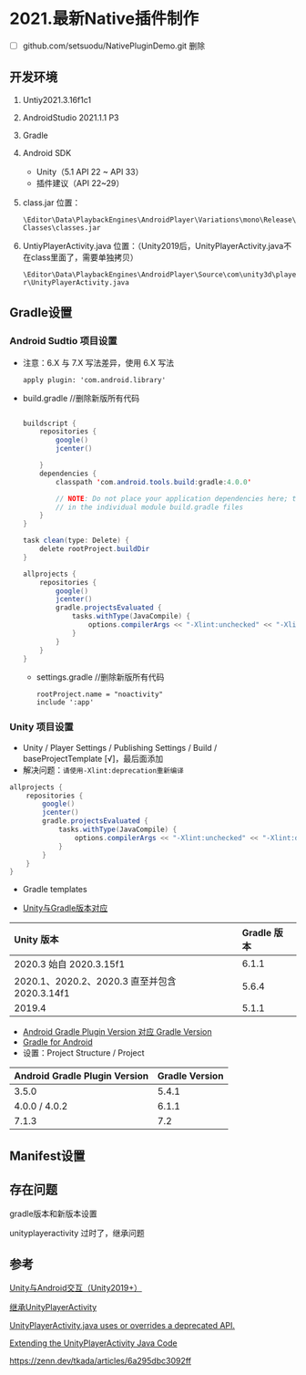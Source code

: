 # 2021.最新Native插件制作



- [ ] github.com/setsuodu/NativePluginDemo.git 删除



## 开发环境

1. Untiy2021.3.16f1c1

2. AndroidStudio 2021.1.1 P3

3. Gradle

4. Android SDK

   - Unity（5.1 API 22 ~ API 33）
   - 插件建议（API 22~29）
   
5. class.jar 位置：

   ``\Editor\Data\PlaybackEngines\AndroidPlayer\Variations\mono\Release\Classes\classes.jar``

6. UntiyPlayerActivity.java 位置：（Unity2019后，UnityPlayerActivity.java不在class里面了，需要单独拷贝）

   ``\Editor\Data\PlaybackEngines\AndroidPlayer\Source\com\unity3d\player\UnityPlayerActivity.java``

   

## Gradle设置



### Android Sudtio 项目设置

  - 注意：6.X 与 7.X 写法差异，使用 6.X 写法

    ```
    apply plugin: 'com.android.library'
    ```

  - build.gradle //删除新版所有代码

    ```java
    
    buildscript {
        repositories {
            google()
            jcenter()
    
        }
        dependencies {
            classpath 'com.android.tools.build:gradle:4.0.0'
    
            // NOTE: Do not place your application dependencies here; they belong
            // in the individual module build.gradle files
        }
    }
    
    task clean(type: Delete) {
        delete rootProject.buildDir
    }
    
    allprojects {
        repositories {
            google()
            jcenter()
            gradle.projectsEvaluated {
                tasks.withType(JavaCompile) {
                    options.compilerArgs << "-Xlint:unchecked" << "-Xlint:deprecation"
                }
            }
        }
    }
    
    ```
    
    - settings.gradle //删除新版所有代码

      ```
      rootProject.name = "noactivity"
      include ':app'
      ```



### Unity 项目设置

  - Unity / Player Settings / Publishing Settings / Build / baseProjectTemplate [√]，最后面添加
  - 解决问题：``请使用-Xlint:deprecation重新编译``

  ```java
  allprojects {
      repositories {
          google()
          jcenter()
          gradle.projectsEvaluated {
              tasks.withType(JavaCompile) {
                  options.compilerArgs << "-Xlint:unchecked" << "-Xlint:deprecation"
              }
          }
      }
  }
  ```



- Gradle templates

- [Unity与Gradle版本对应](https://docs.unity.cn/cn/2020.3/Manual/android-gradle-overview.html)

| **Unity 版本**                                | **Gradle 版本** |
| :-------------------------------------------- | :-------------- |
| 2020.3 始自 2020.3.15f1                       | 6.1.1           |
| 2020.1、2020.2、2020.3 直至并包含 2020.3.14f1 | 5.6.4           |
| 2019.4                                        | 5.1.1           |

- [Android Gradle Plugin Version 对应 Gradle Version](https://developer.android.com/studio/releases/gradle-plugin)
- [Gradle for Android](https://docs.unity3d.com/Manual/android-gradle-overview.html)
- 设置：Project Structure / Project

| **Android Gradle Plugin V**ersion | **Gradle V**ersion |
| :-------------------------------- | :----------------- |
| 3.5.0                             | 5.4.1              |
| 4.0.0 / 4.0.2                     | 6.1.1              |
| 7.1.3                             | 7.2                |



## Manifest设置





## 存在问题

gradle版本和新版本设置

unityplayeractivity 过时了，继承问题

## 参考

[Unity与Android交互（Unity2019+）](https://blog.csdn.net/yinhun2012/article/details/124455611)

[继承UnityPlayerActivity](https://guneyozsan.github.io/extending-the-unity-player-activity-on-android/)

[UnityPlayerActivity.java uses or overrides a deprecated API.](https://forum.unity.com/threads/unityplayeractivity-java-uses-or-overrides-a-deprecated-api.875770/)

[Extending the UnityPlayerActivity Java Code](https://docs.unity3d.com/2019.3/Documentation/Manual/AndroidUnityPlayerActivity.html)

https://zenn.dev/tkada/articles/6a295dbc3092ff